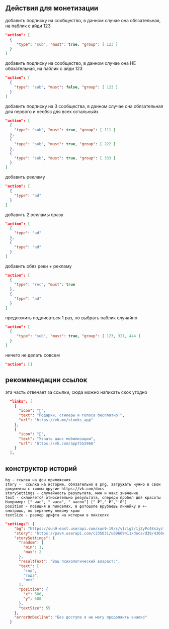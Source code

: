 

## Действия для монетизации

добавить подписку на сообщество, в данном случае она обязательная, на паблик с айди 123

```json 
"action": [
  {
     "type": "sub", "must": true, "group": [ 123 ]
  }
]
```

добавить подписку на сообщество, в данном случае она НЕ обязательная, на паблик с айди 123

```json 
"action": [
  {
    "type": "sub", "must": false, "group": [ 123 ]
  }
]
```


добавить подписку на 3 сообщества, в данном случае она обязательная для первого и необяз для всех остальныйх

```json 
"action": [
  {
    "type": "sub", "must": true, "group": [ 111 ]
  },
  {
    "type": "sub", "must": true, "group": [ 222 ]
  },
  {
    "type": "sub", "must": true, "group": [ 333 ]
  }
]
```

добавить рекламу

```json 
"action": [
  {
    "type": "ad"
  }
]
```


добавить 2 рекламы сразу

```json 
"action": [
  {
    "type": "ad"
  },
  {
    "type": "ad"
  }
]
```


добавить обяз реки + рекламу

```json 
"action": [
  {
    "type": "rec", "must": true 
  },
  {
    "type": "ad"
  }
]
```

предложить подписаться 1 раз, но выбрать паблик случайно

```json 
"action": [
  {
     "type": "sub", "must": true, "group": [ 123, 321, 444 ]
  }
]
```

ничего не делать совсем

```json 
"action": []
```

## рекоммендации ссылок
эта часть отвечает за ссылки, сюда можно напихать скок угодно
```json
  "links": [
    {
      "icon": "🎁",
      "text": "Подарки, стикеры и голоса бесплатно!",
      "url": "https://vk.me/stonks_app"
    },
    {
      "icon": "🤪",
      "text": "Узнать шанс мобилизации",
      "url": "https://vk.com/app7552966"
    }
  ],
```


## конструктор историй

```
bg - ссылка на фон приложения
story -  ссылка на историю, обязательно в png, загружать нужно в свои документы с типом другие https://vk.com/docs
storySettings - случайность результата, мин и макс значение
text - склоняется относительно результата, спереди пробел для красоты Например: [" час", " часа", " часов"] [" ₽"," ₽"," ₽"]
position - позиция в пикселях, в фотошопе врубаешь линейку и +- смотришь, по верхнему левому краю
textSize - размер шрифта на истории в пикселях
```

```json
"settings": {
    "bg": "https://sun9-east.userapi.com/sun9-19/s/v1/ig2/1jZyPc4Eszyzfx3MUfX_2CPoz_GygA8Q0n08UUCpGHoA3JDMkk1QPVfnO51qBoQ__8knFEqy-VsG-kc_nLR-hC68.jpg?size=1080x1920&quality=96&type=album",
    "story": "https://psv4.userapi.com/c235031/u69669411/docs/d38/4360efeb73f0/story_grid.png",
    "storySettings": {
      "random": {
        "min": 1,
        "max": 2
      },
      "resultText": "Ваш психологический возраст:",
      "text": [
        "год",
        "года",
        "лет"
      ],
      "position": {
        "x": 500,
        "y": 500
      },
      "textSize": 55
    },
    "errorOnDecline": "Без доступа я не могу продолжить анализ"
  }
```
